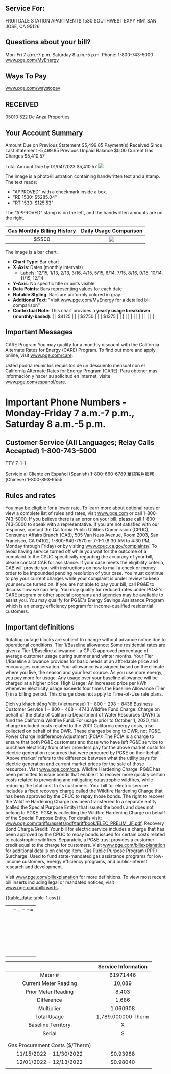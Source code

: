 ## Service For:

FRUITDALE STATION APARTMENTS 1530 SOUTHWEST EXPY HM1
SAN JOSE, CA 95126

## Questions about your bill?

Mon-Fri 7 a.m.-7 p.m.
Saturday 8 a.m.-5 p.m.
Phone: 1-800-743-5000
www.pge.com/MyEnergy

## Ways To Pay

www.pge.com/waystopay

## RECEIVED

05010 522
De Anza Properties

## Your Account Summary

Amount Due on Previous Statement \$5,499.85
Payment(s) Received Since Last Statement -5,499.85
Previous Unpaid Balance \$0.00
Current Gas Charges \$5,410.57

Total Amount Due by 01/04/2023 \$5,410.57
![](images/img-0.jpeg)

The image is a photo/illustration containing handwritten text and a stamp. The text reads:

- "APPROVED" with a checkmark inside a box.
- "RE 1530: $5285.04"
- "RT 1530: $125.53"

The "APPROVED" stamp is on the left, and the handwritten amounts are on the right.

| Gas Monthly Billing History | Daily Usage Comparison |
| :--: | :--: |
| \$5500 | ![](images/img-1.jpeg)

The image is a bar chart.

- **Chart Type**: Bar chart
- **X-Axis**: Dates (monthly intervals)
  - Labels: 12/15, 1/13, 2/13, 3/16, 4/15, 5/15, 6/14, 7/15, 8/16, 9/15, 10/14, 11/15, 12/14
- **Y-Axis**: No specific title or units visible
- **Data Points**: Bars representing values for each date
- **Notable Styling**: Bars are uniformly colored in gray
- **Additional Text**: "Visit www.pge.com/MyEnergy for a detailed bill comparison"
- **Contextual Note**: This chart provides a **yearly usage breakdown (monthly-based)**. |
| \$4125 |  |
| \$2750 |  |
| \$1375 |  |
|  |  |
|  |  |
|  |  |
|  |  |

## Important Messages

CARE Program You may qualify for a monthly discount with the California Alternate Rates for Energy (CARE) Program. To find out more and apply online, visit www.pge.com/care.

Usted podría reunir los requisitos de un descuento mensual con el California Alternate Rates for Energy Program (CARE). Para obtener más información y hacer su solicitud en Internet, visite www.pge.com/espanol/care.

# Important Phone Numbers - Monday-Friday 7 a.m.-7 p.m., Saturday 8 a.m.-5 p.m. 

## Customer Service (All Languages; Relay Calls Accepted) 1-800-743-5000

TTY 7-1-1

Servicio al Cliente en Español (Spanish) 1-800-660-6789
華語客戶服務 (Chinese)
1-800-893-9555

## Rules and rates

You may be eligible for a lower rate. To learn more about optional rates or view a complete list of rules and rates, visit www.pge.com or call 1-800-743-5000.
If you believe there is an error on your bill, please call 1-800-743-5000 to speak with a representative. If you are not satisfied with our response, contact the California Public Utilities Commission (CPUC), Consumer Affairs Branch (CAB), 505 Van Ness Avenue, Room 2003, San Francisco, CA 94102, 1-800-649-7570 or 7-1-1 (8:30 AM to 4:30 PM, Monday through Friday) or by visiting www.cpuc.ca.gov/complaints/.
To avoid having service turned off while you wait for the outcome of a complaint to the CPUC specifically regarding the accuracy of your bill, please contact CAB for assistance. If your case meets the eligibility criteria, CAB will provide you with instructions on how to mail a check or money order to be impounded pending resolution of your case. You must continue to pay your current charges while your complaint is under review to keep your service turned on.
If you are not able to pay your bill, call PG\&E to discuss how we can help. You may qualify for reduced rates under PG\&E's CARE program or other special programs and agencies may be available to assist you. You may qualify for PG\&E's Energy Savings Assistance Program which is an energy efficiency program for income-qualified residential customers.

## Important definitions

Rotating outage blocks are subject to change without advance notice due to operational conditions.
Tier 1/Baseline allowance: Some residential rates are given a Tier 1/Baseline allowance - a CPUC approved percentage of average customer usage during summer and winter months. Your Tier 1/Baseline allowance provides for basic needs at an affordable price and encourages conservation. Your allowance is assigned based on the climate where you live, the season and your heat source. As you use more energy, you pay more for usage. Any usage over your baseline allowance will be charged at a higher price.
High Usage: An increased price per kWh whenever electricity usage exceeds four times the Baseline Allowance (Tier 1) in a billing period. This charge does not apply to Time-of-Use rate plans.

Dich vụ khách tiếng Việt (Vietnamese)
$1-800-298-8438$
Business Customer Service
$1-800-468-4743$
Wildfire Fund Charge: Charge on behalf of the State of California Department of Water Resources (DWR) to fund the California Wildfire Fund. For usage prior to October 1, 2020, this charge included costs related to the 2001 California energy crisis, also collected on behalf of the DWR. These charges belong to DWR, not PG\&E.
Power Charge Indifference Adjustment (PCIA): The PCIA is a charge to ensure that both PG\&E customers and those who have left PG\&E service to purchase electricity from other providers pay for the above market costs for electric generation resources that were procured by PG\&E on their behalf. 'Above market' refers to the difference between what the utility pays for electric generation and current market prices for the sale of those resources. Visit www.pge.com/cca.
Wildfire Hardening Charge: PG\&E has been permitted to issue bonds that enable it to recover more quickly certain costs related to preventing and mitigating catastrophic wildfires, while reducing the total cost to its customers. Your bill for electric service includes a fixed recovery charge called the Wildfire Hardening Charge that has been approved by the CPUC to repay those bonds. The right to recover the Wildfire Hardening Charge has been transferred to a separate entity (called the Special Purpose Entity) that issued the bonds and does not belong to PG\&E. PG\&E is collecting the Wildfire Hardening Charge on behalf of the Special Purpose Entity. For details visit: www.pge.com/tariffs/assets/pdf/tariffbook/ELEC_PRELIM_JF.pdf.
Recovery Bond Charge/Gredit: Your bill for electric service includes a charge that has been approved by the CPUC to repay bonds issued for certain costs related to catastrophic wildfires. Separately, a PG\&E trust provides a customer credit equal to the charge for customers. Visit www.pge.com/billexplanation for additional details on charge item.
Gas Public Purpose Program (PPP) Surcharge. Used to fund state-mandated gas assistance programs for low-income customers, energy efficiency programs, and public-interest research and development.

Visit www.pge.com/billexplanation for more definitions. To view most recent bill inserts including legal or mandated notices, visit www.pge.com/billinserts.

{{table_data: table-1.csv}}


|  |  |
| :-- | --: |
|  | $-\ldots--=$ |
|  |  |
|  |  |
|  |  |
|  |  |
|  |  |
|  |  |
|  |  |
|  |  |
|  |  |
|  |  |
|  |  |
|  |  |
|  |  |
|  |  |
|  |  |
|  |  |
|  |  |
|  |  |
|  |  |
|  |  |
|  |  |
|  |  |


|  | Service Information |
| :--: | :--: |
| Meter \# | 61971446 |
| Current Meter Reading | 10,089 |
| Prior Meter Reading | 8,403 |
| Difference | 1,686 |
| Multiplier | 1.060908 |
| Total Usage | 1,789.000000 Therm |
| Baseline Territory | X |
| Serial | S |
|  |  |
|  |  |
| Gas Procurement Costs (\$/Therm) |  |
| 11/15/2022 - 11/30/2022 | $\$ 0.93988$ |
| 12/01/2022 - 12/13/2022 | $\$ 0.98040$ |
|  |  |



